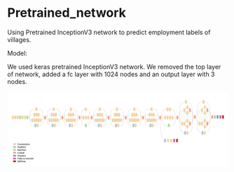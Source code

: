 # Pretrained_network

Using Pretrained InceptionV3 network to predict employment labels of villages.

Model:

We used keras pretrained InceptionV3 network. We removed the top layer of network, added a fc layer with 1024 nodes
and an output layer with 3 nodes.

![Inceptionnet_v3](Results/Inceptionnet_V3.png)
